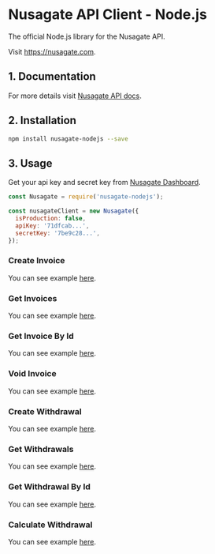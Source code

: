 # Nusagate API Client - Node.js

The official Node.js library for the Nusagate API.

Visit https://nusagate.com.

## 1. Documentation

For more details visit [Nusagate API docs](https://nusagate.docs.apiary.io/#).

## 2. Installation

```sh
npm install nusagate-nodejs --save
```

## 3. Usage

Get your api key and secret key from [Nusagate Dashboard](https://dashboard.nusagate.com/).

```js
const Nusagate = require('nusagate-nodejs');

const nusagateClient = new Nusagate({
  isProduction: false,
  apiKey: '71dfcab...',
  secretKey: '7be9c28...',
});
```

### Create Invoice

You can see example [here](examples/invoices/create-invoice.js).

### Get Invoices

You can see example [here](examples/invoices/invoice-list.js).

### Get Invoice By Id

You can see example [here](examples/invoices/invoice-detail.js).

### Void Invoice

You can see example [here](examples/invoices/void-invoice.js).

### Create Withdrawal

You can see example [here](examples/withdrawals/create-withdrawal.js).

### Get Withdrawals

You can see example [here](examples/withdrawals/withdrawal-list.js).

### Get Withdrawal By Id

You can see example [here](examples/withdrawals/withdrawal-detail.js).

### Calculate Withdrawal

You can see example [here](examples/withdrawals/calculate-withdrawal.js).
